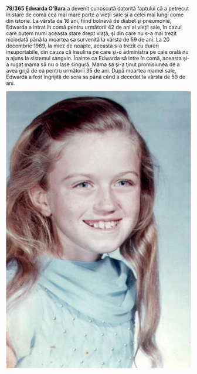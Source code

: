 **79/365 Edwarda O'Bara** a devenit cunoscută datorită faptului că a petrecut în stare de comă cea mai mare parte a vieţii sale şi a celei mai lungi come din istorie. La vârsta de 16 ani, fiind bolnavă de diabet şi pneumonie, Edwarda a intrat în comă pentru următorii 42 de ani al vieţii sale, în cazul care putem numi aceasta stare drept viaţă, şi din care nu s-a mai trezit niciodată până la moartea sa survenită la vârsta de 59 de ani.
La 20 decembrie 1969, la miez de noapte, aceasta s-a trezit cu dureri insuportabile, din cauza că insulina pe care şi-o administra pe cale orală nu a ajuns la sistemul sangvin. Înainte ca Edwarda să intre în comă, aceasta şi-a rugat mama să nu o lase singură. Mama sa şi-a ţinut promisiunea de a avea grijă de ea pentru următorii 35 de ani. După moartea mamei sale, Edwarda a fost îngrijită de sora sa până când a decedat la vârsta de 59 de ani.

![Edwarda O'Bara](image-1.jpg)
